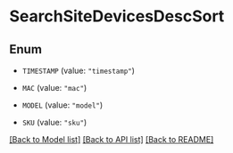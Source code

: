 # SearchSiteDevicesDescSort

## Enum


* `TIMESTAMP` (value: `"timestamp"`)

* `MAC` (value: `"mac"`)

* `MODEL` (value: `"model"`)

* `SKU` (value: `"sku"`)


[[Back to Model list]](../README.md#documentation-for-models) [[Back to API list]](../README.md#documentation-for-api-endpoints) [[Back to README]](../README.md)


